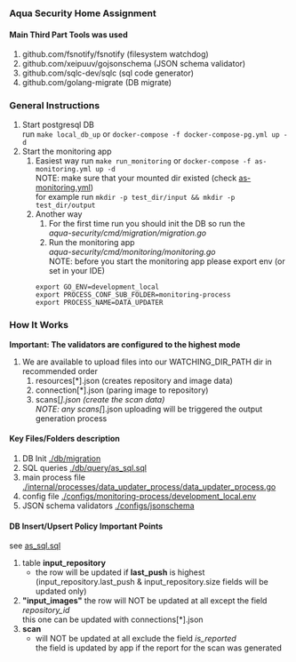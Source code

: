 ### Aqua Security Home Assignment

#### Main Third Part Tools was used
1. github.com/fsnotify/fsnotify  (filesystem watchdog)
2. github.com/xeipuuv/gojsonschema (JSON schema validator)
3. github.com/sqlc-dev/sqlc  (sql code generator)
4. github.com/golang-migrate (DB migrate)

### General Instructions
1. Start postgresql DB  
   run `make local_db_up` or `docker-compose -f docker-compose-pg.yml up -d`
2. Start the monitoring app
   1. Easiest way
   run `make run_monitoring` or `docker-compose -f as-monitoring.yml up -d`  
   NOTE: make sure that your mounted dir existed (check [as-monitoring.yml](as-monitoring.yml))  
   for example run `mkdir -p test_dir/input && mkdir -p test_dir/output`
   2. Another way
      1. For the first time run you should init the DB so run the     
      _aqua-security/cmd/migration/migration.go_
      2. Run the monitoring app   
      _aqua-security/cmd/monitoring/monitoring.go_  
      NOTE: before you start the monitoring app please export env (or set in your IDE)
      ```
      export GO_ENV=development_local
      export PROCESS_CONF_SUB_FOLDER=monitoring-process
      export PROCESS_NAME=DATA_UPDATER
      ```

### How It Works
**Important: The validators are configured to the highest mode**   

1. We are available to upload files into our WATCHING_DIR_PATH dir in recommended order
   1. resources[*].json (creates repository and image data)
   2. connection[*].json (paring image to repository)
   3. scans[*].json (create the scan data)  
   NOTE: any scans[*].json uploading will be triggered the output generation process

#### Key Files/Folders description
1. DB Init [./db/migration](db/migration)
2. SQL queries [./db/query/as_sql.sql](db/query/as_sql.sql)
3. main process file [./internal/processes/data_updater_process/data_updater_process.go](internal/processes/data_updater_process/data_updater_process.go)
4. config file [./configs/monitoring-process/development_local.env](configs/monitoring-process/development_local.env)
5. JSON schema validators [./configs/jsonschema](configs/jsonschema)

#### DB Insert/Upsert Policy Important Points
see [as_sql.sql](db/query/as_sql.sql)
1. table **input_repository**
   - the row will be updated if **last_push** is highest  
     (input_repository.last_push & input_repository.size fields will be updated only)
2. **"input_images"** the row will NOT be updated at all except the field _repository_id_   
   this one can be updated with connections[*].json
3. **scan** 
   - will NOT be updated at all exclude the field _is_reported_  
   the field is updated by app if the report for the scan was generated
